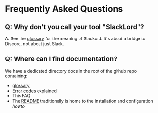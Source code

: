 # Frequently Asked Questions

## Q: Why don't you call your tool "SlackLord"?
A: See the [glossary](./glossary.md) for the meaning of Slackord. It's about a bridge to Discord, not about just Slack.

## Q: Where can I find documentation?
We have a dedicated directory docs in the root of the github repo containing:
- [glossary](./glossary.md)
- [Error codes](./error-codes.md) explained
- This FAQ
- The [README](../README.md) traditionally is home to the installation and configuration *howto*

